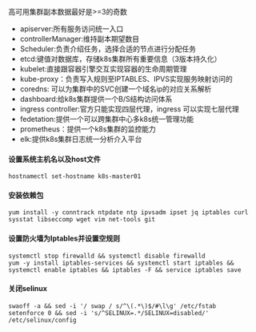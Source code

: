 高可用集群副本数据最好是>=3的奇数
* apiserver:所有服务访问统一入口
* controllerManager:维持副本期望数目
* Scheduler:负责介绍任务，选择合适的节点进行分配任务
* etcd:键值对数据库，存储k8s集群所有重要信息（3版本持久化）
* kubelet:直接跟容器引擎交互实现容器的生命周期管理
* kube-proxy：负责写入规则至IPTABLES、IPVS实现服务映射访问的
* coredns: 可以为集群中的SVC创建一个域名ip的对应关系解析
* dashboard:给k8s集群提供一个B/S结构访问体系
* ingress controller:官方只能实现四层代理，ingress 可以实现七层代理
* fedetation:提供一个可以跨集群中心多k8s统一管理功能
* prometheus：提供一个k8s集群的监控能力
* elk:提供k8s集群日志统一分析介入平台
#### 设置系统主机名以及host文件
```
hostnamectl set-hostname k8s-master01
```
#### 安装依赖包
```
yum install -y conntrack ntpdate ntp ipvsadm ipset jq iptables curl sysstat libseccomp wget vim net-tools git
```
#### 设置防火墙为Iptables并设置空规则
```
systemctl stop firewalld && systemctl disable firewalld
yum -y install iptables-services && systemctl start iptables && systemctl enable iptables && iptables -F && service iptables save
```
#### 关闭selinux
```
swaoff -a && sed -i '/ swap / s/^\(.*\)$/#\l\g' /etc/fstab
setenforce 0 && sed -i 's/^SELINUX=.*/SELINUX=disabled/' /etc/selinux/config
```
